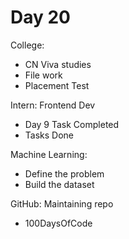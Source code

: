 # Day 20

College:
- CN Viva studies
- File work
- Placement Test

Intern: Frontend Dev
- Day 9 Task Completed
- Tasks Done

Machine Learning:
- Define the problem
- Build the dataset

GitHub: Maintaining repo
- 100DaysOfCode